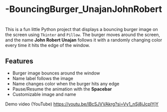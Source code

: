# -BouncingBurger_UnajanJohnRobert
# 
This is a fun little Python project that displays a bouncing burger image on the screen using `Tkinter` and `Pillow`. The burger moves around the screen, and the name **John Robert Unajan** follows it with a randomly changing color every time it hits the edge of the window.

##  Features

- Burger image bounces around the window
- Name label follows the image
- Name changes color when the burger hits any edge
- Pause/Resume the animation with the **Spacebar**
- Customizable image and name

Demo  video (YouTube)
https://youtu.be/lBcSJVVAkrg?si=Vy1_nSj8jJcpIYjY

